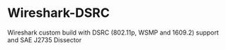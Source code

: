# Wireshark-DSRC
Wireshark custom build with DSRC (802.11p, WSMP and 1609.2) support and SAE J2735 Dissector

